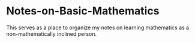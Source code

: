 # Notes-on-Basic-Mathematics
This serves as a place to organize my notes on learning mathematics as a non-mathematically inclined person.
